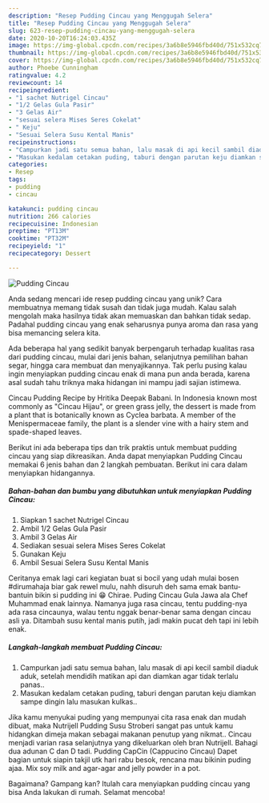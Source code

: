 ```yaml
---
description: "Resep Pudding Cincau yang Menggugah Selera"
title: "Resep Pudding Cincau yang Menggugah Selera"
slug: 623-resep-pudding-cincau-yang-menggugah-selera
date: 2020-10-20T16:24:03.435Z
image: https://img-global.cpcdn.com/recipes/3a6b8e5946fbd40d/751x532cq70/pudding-cincau-foto-resep-utama.jpg
thumbnail: https://img-global.cpcdn.com/recipes/3a6b8e5946fbd40d/751x532cq70/pudding-cincau-foto-resep-utama.jpg
cover: https://img-global.cpcdn.com/recipes/3a6b8e5946fbd40d/751x532cq70/pudding-cincau-foto-resep-utama.jpg
author: Phoebe Cunningham
ratingvalue: 4.2
reviewcount: 14
recipeingredient:
- "1 sachet Nutrigel Cincau"
- "1/2 Gelas Gula Pasir"
- "3 Gelas Air"
- "sesuai selera Mises Seres Cokelat"
- " Keju"
- "Sesuai Selera Susu Kental Manis"
recipeinstructions:
- "Campurkan jadi satu semua bahan, lalu masak di api kecil sambil diaduk aduk, setelah mendidih matikan api dan diamkan agar tidak terlalu panas.."
- "Masukan kedalam cetakan puding, taburi dengan parutan keju diamkan sampe dingin lalu masukan kulkas.."
categories:
- Resep
tags:
- pudding
- cincau

katakunci: pudding cincau 
nutrition: 266 calories
recipecuisine: Indonesian
preptime: "PT13M"
cooktime: "PT32M"
recipeyield: "1"
recipecategory: Dessert

---
```



![Pudding Cincau](https://img-global.cpcdn.com/recipes/3a6b8e5946fbd40d/751x532cq70/pudding-cincau-foto-resep-utama.jpg)

Anda sedang mencari ide resep pudding cincau yang unik? Cara membuatnya memang tidak susah dan tidak juga mudah. Kalau salah mengolah maka hasilnya tidak akan memuaskan dan bahkan tidak sedap. Padahal pudding cincau yang enak seharusnya punya aroma dan rasa yang bisa memancing selera kita.

Ada beberapa hal yang sedikit banyak berpengaruh terhadap kualitas rasa dari pudding cincau, mulai dari jenis bahan, selanjutnya pemilihan bahan segar, hingga cara membuat dan menyajikannya. Tak perlu pusing kalau ingin menyiapkan pudding cincau enak di mana pun anda berada, karena asal sudah tahu triknya maka hidangan ini mampu jadi sajian istimewa.

Cincau Pudding Recipe by Hritika Deepak Babani. In Indonesia known most commonly as &#34;Cincau Hijau&#34;, or green grass jelly, the dessert is made from a plant that is botanically known as Cyclea barbata. A member of the Menispermaceae family, the plant is a slender vine with a hairy stem and spade-shaped leaves.


Berikut ini ada beberapa tips dan trik praktis untuk membuat pudding cincau yang siap dikreasikan. Anda dapat menyiapkan Pudding Cincau memakai 6 jenis bahan dan 2 langkah pembuatan. Berikut ini cara dalam menyiapkan hidangannya.

<!--inarticleads1-->

##### Bahan-bahan dan bumbu yang dibutuhkan untuk menyiapkan Pudding Cincau:

1. Siapkan 1 sachet Nutrigel Cincau
1. Ambil 1/2 Gelas Gula Pasir
1. Ambil 3 Gelas Air
1. Sediakan sesuai selera Mises Seres Cokelat
1. Gunakan  Keju
1. Ambil Sesuai Selera Susu Kental Manis


Ceritanya emak lagi cari kegiatan buat si bocil yang udah mulai bosen #dirumahaja biar gak rewel mulu, nahh disuruh deh sama emak bantu-bantuin bikin si pudding ini 😁 Chirae. Puding Cincau Gula Jawa ala Chef Muhammad enak lainnya. Namanya juga rasa cincau, tentu pudding-nya ada rasa cincaunya, walau tentu nggak benar-benar sama dengan cincau asli ya. Ditambah susu kental manis putih, jadi makin pucat deh tapi ini lebih enak. 

<!--inarticleads2-->

##### Langkah-langkah membuat Pudding Cincau:

1. Campurkan jadi satu semua bahan, lalu masak di api kecil sambil diaduk aduk, setelah mendidih matikan api dan diamkan agar tidak terlalu panas..
1. Masukan kedalam cetakan puding, taburi dengan parutan keju diamkan sampe dingin lalu masukan kulkas..


Jika kamu menyukai puding yang mempunyai cita rasa enak dan mudah dibuat, maka Nutrijell Pudding Susu Stroberi sangat pas untuk kamu hidangkan dimeja makan sebagai makanan penutup yang nikmat.. Cincau menjadi varian rasa selanjutnya yang dikeluarkan oleh bran Nutrijell. Bahagi dua adunan C dan D tadi. Pudding CapCin (Cappucino Cincau) Dapet bagian untuk siapin takjil utk hari rabu besok, rencana mau bikinin puding ajaa. Mix soy milk and agar-agar and jelly powder in a pot. 

Bagaimana? Gampang kan? Itulah cara menyiapkan pudding cincau yang bisa Anda lakukan di rumah. Selamat mencoba!

